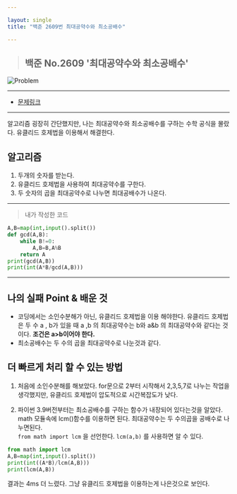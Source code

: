 ```yaml
---

layout: single
title: "백준 2609번 최대공약수와 최소공배수"

---
```


>## 백준 No.2609 '최대공약수와 최소공배수'


![Problem](https://github.com/BlackHan26/BlackHan26.github.io/blob/master/_image/4.png?raw=true)
___

* [문제링크](https://www.acmicpc.net/problem/2609)

___

알고리즘 굉장히 간단했지만, 나는 최대공약수와 최소공배수를 구하는 수학 공식을 몰랐다. 유클리드 호제법을 이용해서 해결한다.

## 알고리즘

1. 두개의 숫자를 받는다.
2. 유클리드 호제법을 사용하여 최대공약수를 구한다.
3. 두 숫자의 곱을 최대공약수로 나누면 최대공배수가 나온다.

___

> 내가 작성한 코드

``` py
A,B=map(int,input().split())
def gcd(A,B):
    while B!=0:
        A,B=B,A%B
    return A
print(gcd(A,B))
print(int(A*B/gcd(A,B)))

```

___

## 나의 실패 Point & 배운 것 
* 코딩에서는 소인수분해가 아닌, 유클리드 호제법을 이용 해야한다.
  유클리드 호제법은 두 수 a , b가 있을 때 a ,b 의 최대공약수는 b와 a&b 의 최대공약수와 같다는 것이다. 
  **조건은 a>b이어야 한다.** 
* 최소공배수는 두 수의 곱을 최대공약수로 나눈것과 같다.
  
## 더 빠르게 처리 할 수 있는 방법
1. 처음에 소인수분해를 해보았다. for문으로 2부터 시작해서 2,3,5,7로 나누는 작업을 생각했지만, 유클리드 호제법이 압도적으로 시간복잡도가 낮다.     
   
2. 파이썬 3.9버전부터는 최소공배수를 구하는 함수가 내장되어 있다는것을 알았다. math 모듈속에  lcm()함수를 이용하면 된다. 
최대공약수는 두 수의곱을 공배수로 나누면된다.   
``from math import lcm`` 을 선언한다.
``lcm(a,b)`` 를 사용하면 알 수 있다.
```py
from math import lcm
A,B=map(int,input().split())
print(int((A*B)/lcm(A,B)))
print(lcm(A,B))
```
결과는 4ms 더 느렸다. 그냥 유클리드 호제법을 이용하는게 나은것으로 보인다.
